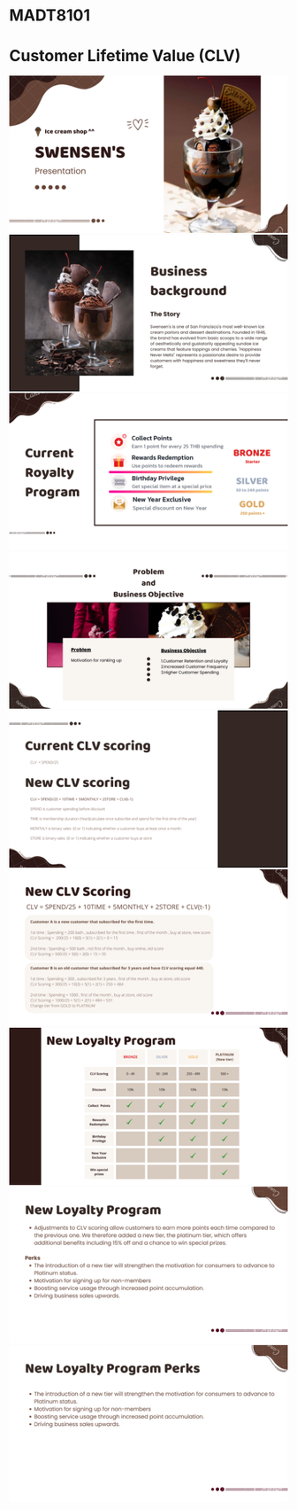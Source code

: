 # MADT8101

# Customer Lifetime Value (CLV) 
![image](https://github.com/rindfleisch/MADT8101_Customer_analytics/blob/9029347e513544622dd2305e28e7803a2b4783ba/Workshop%203%20Customer%20Lifetime%20Value(CLV)/Slide%201.png)
![image](https://github.com/rindfleisch/MADT8101_Customer_analytics/blob/9029347e513544622dd2305e28e7803a2b4783ba/Workshop%203%20Customer%20Lifetime%20Value(CLV)/Slide%202.png)
![image](https://github.com/rindfleisch/MADT8101_Customer_analytics/blob/9029347e513544622dd2305e28e7803a2b4783ba/Workshop%203%20Customer%20Lifetime%20Value(CLV)/Slide%203.png)
![image](https://github.com/rindfleisch/MADT8101_Customer_analytics/blob/9029347e513544622dd2305e28e7803a2b4783ba/Workshop%203%20Customer%20Lifetime%20Value(CLV)/Slide%204.png)
![image](https://github.com/rindfleisch/MADT8101_Customer_analytics/blob/9029347e513544622dd2305e28e7803a2b4783ba/Workshop%203%20Customer%20Lifetime%20Value(CLV)/Slide%205.png)
![image](https://github.com/rindfleisch/MADT8101_Customer_analytics/blob/9029347e513544622dd2305e28e7803a2b4783ba/Workshop%203%20Customer%20Lifetime%20Value(CLV)/Slide%206.png)
![image](https://github.com/rindfleisch/MADT8101_Customer_analytics/blob/9029347e513544622dd2305e28e7803a2b4783ba/Workshop%203%20Customer%20Lifetime%20Value(CLV)/Slide%207.png)
![image](https://github.com/rindfleisch/MADT8101_Customer_analytics/blob/9029347e513544622dd2305e28e7803a2b4783ba/Workshop%203%20Customer%20Lifetime%20Value(CLV)/Slide%208.png)
![image](https://github.com/rindfleisch/MADT8101_Customer_analytics/blob/9029347e513544622dd2305e28e7803a2b4783ba/Workshop%203%20Customer%20Lifetime%20Value(CLV)/Slide%209.png)
